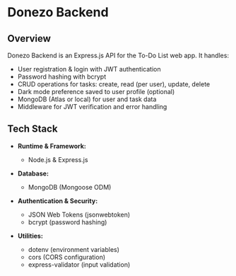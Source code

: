 # Donezo Backend

## Overview
Donezo Backend is an Express.js API for the To-Do List web app. It handles:
- User registration & login with JWT authentication
- Password hashing with bcrypt
- CRUD operations for tasks: create, read (per user), update, delete
- Dark mode preference saved to user profile (optional)
- MongoDB (Atlas or local) for user and task data
- Middleware for JWT verification and error handling

## Tech Stack
- **Runtime & Framework:**  
  - Node.js & Express.js  

- **Database:**  
  - MongoDB (Mongoose ODM)  

- **Authentication & Security:**  
  - JSON Web Tokens (jsonwebtoken)  
  - bcrypt (password hashing)  

- **Utilities:**  
  - dotenv (environment variables)  
  - cors (CORS configuration)  
  - express-validator (input validation) 
